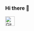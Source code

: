 ### Hi there 👋

<img alt="Git" src="https://cdn.jsdelivr.net/gh/devicons/devicon/icons/git/git-original.svg#gh-light-mode-only" width="30px" style="margin-right:10px;" />
